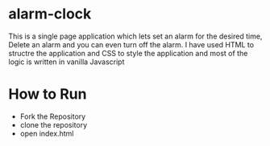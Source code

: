 # alarm-clock
This is a single page application which lets set an alarm for the desired time, Delete an alarm and you can even turn off the alarm. I have used HTML to structre the application and CSS to style the application and most of the logic is written in vanilla Javascript

# How to Run
* Fork the Repository
* clone the repository
* open index.html
